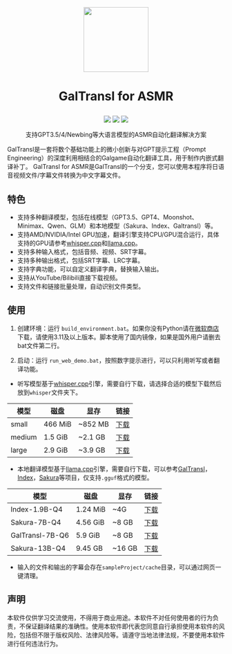 
<div align=center><img width="150" height="150" src="./img/logo.png"/></div>

<h1><p align='center' >GalTransl for ASMR</p></h1>
<div align=center><img src="https://img.shields.io/github/v/release/XD2333/GalTransl"/>   <img src="https://img.shields.io/github/license/XD2333/GalTransl"/>   <img src="https://img.shields.io/github/stars/XD2333/GalTransl"/></div>
<p align='center' >支持GPT3.5/4/Newbing等大语言模型的ASMR自动化翻译解决方案</p>
  
  GalTransl是一套将数个基础功能上的微小创新与对GPT提示工程（Prompt Engineering）的深度利用相结合的Galgame自动化翻译工具，用于制作内嵌式翻译补丁。 GalTransl for ASMR是GalTransl的一个分支，您可以使用本程序将日语音视频文件/字幕文件转换为中文字幕文件。

## 特色

* 支持多种翻译模型，包括在线模型（GPT3.5、GPT4、Moonshot、Minimax、Qwen、GLM）和本地模型（Sakura、Index、Galtransl）等。
* 支持AMD/NVIDIA/Intel GPU加速，翻译引擎支持CPU/GPU混合运行，具体支持的GPU请参考[whisper.cpp](https://github.com/Const-me/Whisper)和[llama.cpp](https://github.com/ggerganov/llama.cpp)。
* 支持多种输入格式，包括音频、视频、SRT字幕。
* 支持多种输出格式，包括SRT字幕、LRC字幕。
* 支持字典功能，可以自定义翻译字典，替换输入输出。
* 支持从YouTube/Bilibili直接下载视频。
* 支持文件和链接批量处理，自动识别文件类型。

## 使用

1. 创建环境：运行 `build_environment.bat`。如果你没有Python请在[微软商店](https://apps.microsoft.com/detail/9nrwmjp3717k)下载，请使用3.11及以上版本。脚本使用了国内镜像，如果是国外用户请删去bat文件第二行。

2. 启动：运行 `run_web_demo.bat`，按照数字提示进行，可以只利用听写或者翻译功能。

* 听写模型基于[whisper.cpp](https://github.com/Const-me/Whisper)引擎，需要自行下载，请选择合适的模型下载然后放到`whisper`文件夹下。

| 模型  | 磁盘    | 显存     | 链接 |
| ------ | ------- | ------- | ----- |
| small  | 466 MiB | ~852 MB | [下载](https://hf-mirror.com/ggerganov/whisper.cpp/resolve/main/ggml-small.bin?download=true) |
| medium | 1.5 GiB | ~2.1 GB | [下载](https://hf-mirror.com/ggerganov/whisper.cpp/resolve/main/ggml-medium.bin?download=true) |
| large  | 2.9 GiB | ~3.9 GB | [下载](https://hf-mirror.com/ggerganov/whisper.cpp/resolve/main/ggml-large-v2.bin?download=true) |

* 本地翻译模型基于[llama.cpp](https://github.com/ggerganov/llama.cpp)引擎，需要自行下载，可以参考[GalTransl](https://github.com/xd2333/GalTransl)，[Index](https://github.com/bilibili/Index-1.9B)，[Sakura](https://github.com/SakuraLLM/SakuraLLM)等项目，仅支持`.gguf`格式的模型。

| 模型  | 磁盘    | 显存     | 链接 |
| ------ | ------- | ------- | ----- |
| Index-1.9B-Q4  | 1.24 MiB | ~4G | [下载](https://hf-mirror.com/IndexTeam/Index-1.9B-Chat-GGUF/resolve/main/ggml-model-Q4_K_M.gguf?download=true) |
| Sakura-7B-Q4  | 4.56 GiB | ~8 GB | [下载](https://hf-mirror.com/SakuraLLM/Sakura-7B-LNovel-v0.9-GGUF/resolve/main/sakura-7b-lnovel-v0.9-Q4_K_M.gguf?download=true) |
| GalTransl-7B-Q6 | 5.9 GiB | ~8 GB | [下载](https://hf-mirror.com/SakuraLLM/GalTransl-7B-v2.5/resolve/main/GalTransl-7B-v2-Q6_K.gguf?download=true) |
| Sakura-13B-Q4  | 9.45 GB | ~16 GB | [下载](https://hf-mirror.com/SakuraLLM/Sakura-14B-LNovel-v0.9b-GGUF/resolve/main/sakura-13b-lnovel-v0.9b-Q4_K_M.gguf?download=true) |

* 输入的文件和输出的字幕会存在`sampleProject/cache`目录，可以通过网页一键清理。

## 声明

本软件仅供学习交流使用，不得用于商业用途。本软件不对任何使用者的行为负责，不保证翻译结果的准确性。使用本软件即代表您同意自行承担使用本软件的风险，包括但不限于版权风险、法律风险等。请遵守当地法律法规，不要使用本软件进行任何违法行为。

